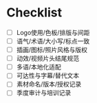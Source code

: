 # Checklist

- [ ] Logo使用/色板/排版与间距
- [ ] 语气/术语/大小写/标点一致
- [ ] 插画/图标/照片风格与版权
- [ ] 动效/视频片头结尾规范
- [ ] 多语/本地化适配
- [ ] 可达性与字幕/替代文本
- [ ] 素材命名/版本/授权记录
- [ ] 季度审计与培训记录
